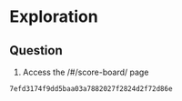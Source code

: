 # Exploration

## Question
1. Access the /#/score-board/ page
```
7efd3174f9dd5baa03a7882027f2824d2f72d86e
```